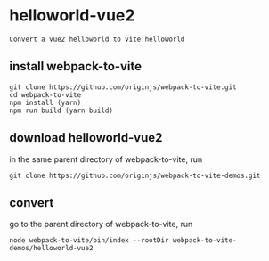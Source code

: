# helloworld-vue2
    Convert a vue2 helloworld to vite helloworld
## install webpack-to-vite

```
git clone https://github.com/originjs/webpack-to-vite.git
cd webpack-to-vite
npm install (yarn)
npm run build (yarn build)
```

## download helloworld-vue2
in the same parent directory of webpack-to-vite, run

```
git clone https://github.com/originjs/webpack-to-vite-demos.git
```

## convert
go to the parent directory of webpack-to-vite, run

```
node webpack-to-vite/bin/index --rootDir webpack-to-vite-demos/helloworld-vue2
```
